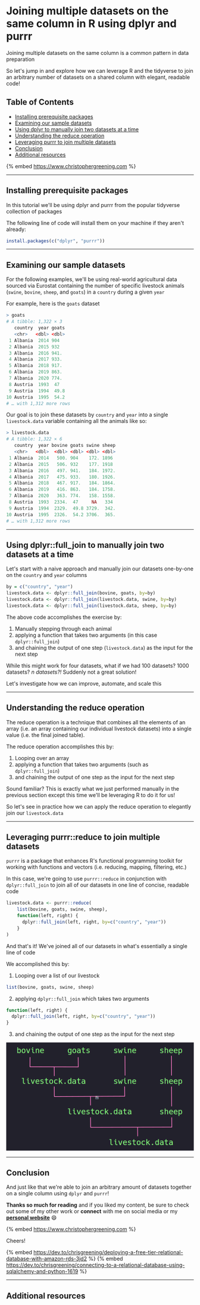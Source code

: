 # Joining multiple datasets on the same column in R using dplyr and purrr

Joining multiple datasets on the same column is a common pattern in data preparation

So let's jump in and explore how we can leverage R and the tidyverse to join an arbitrary number of datasets on a shared column with elegant, readable code!

## Table of Contents 
- [Installing prerequisite packages](#installing-prerequisite-packages)
- [Examining our sample datasets](#examining-our-sample-datasets)
- [Using dplyr to manually join two datasets at a time](#using-dplyr)
- [Understanding the reduce operation](#understanding-the-reduce-operation)
- [Leveraging purrr to join multiple datasets](#leveraging-purrr-reduce)
- [Conclusion](#conclusion)
- [Additional resources](#additional-resources)

{% embed https://www.christophergreening.com %}

---

## Installing prerequisite packages
<a src="#installing-prerequisite-packages"></a>

In this tutorial we'll be using dplyr and purrr from the popular tidyverse collection of packages

The following line of code will install them on your machine if they aren't already:

```R
install.packages(c("dplyr", "purrr"))
```

---

## Examining our sample datasets
<a src="#examining-our-sample-datasets"></a>

For the following examples, we'll be using real-world agricultural data sourced via Eurostat containing the number of specific livestock animals (`swine`, `bovine`, `sheep`, and `goats`) in a `country` during a given `year`

For example, here is the `goats` dataset
```R
> goats
# A tibble: 1,322 × 3
   country  year goats
   <chr>   <dbl> <dbl>
 1 Albania  2014 904
 2 Albania  2015 932
 3 Albania  2016 941.
 4 Albania  2017 933.
 5 Albania  2018 917.
 6 Albania  2019 863.
 7 Albania  2020 774.
 8 Austria  1993  47
 9 Austria  1994  49.8
10 Austria  1995  54.2
# … with 1,312 more rows
```

Our goal is to join these datasets by `country` and `year` into a single `livestock.data` variable containing all the animals like so:

```R
> livestock.data
# A tibble: 1,322 × 6
   country  year bovine goats swine sheep
   <chr>   <dbl>  <dbl> <dbl> <dbl> <dbl>
 1 Albania  2014   500. 904    172. 1896
 2 Albania  2015   506. 932    177. 1918
 3 Albania  2016   497. 941.   184. 1972.
 4 Albania  2017   475. 933.   180. 1926.
 5 Albania  2018   467. 917.   184. 1864.
 6 Albania  2019   416. 863.   184. 1758.
 7 Albania  2020   363. 774.   158. 1558.
 8 Austria  1993  2334.  47     NA   334
 9 Austria  1994  2329.  49.8 3729.  342.
10 Austria  1995  2326.  54.2 3706.  365.
# … with 1,312 more rows
```

---

## Using dplyr::full_join to manually join two datasets at a time
<a src="#using-dplyr"></a>

Let's start with a naive approach and manually join our datasets one-by-one on the `country` and `year` columns

```R
by = c("country", "year")
livestock.data <- dplyr::full_join(bovine, goats, by=by)
livestock.data <- dplyr::full_join(livestock.data, swine, by=by)
livestock.data <- dplyr::full_join(livestock.data, sheep, by=by)
```

The above code accomplishes the exercise by:
1. Manually stepping through each animal
2. applying a function that takes two arguments (in this case `dplyr::full_join`)
3. and chaining the output of one step (`livestock.data`) as the input for the next step

While this might work for four datasets, what if we had 100 datasets? 1000 datasets? _n datasets?!_ Suddenly not a great solution! 

Let's investigate how we can improve, automate, and scale this

---

## Understanding the reduce operation
<a src="#understanding-the-reduce-operation"></a> 

The reduce operation is a technique that combines all the elements of an array (i.e. an array containing our individual livestock datasets) into a single value (i.e. the final joined table).   

The reduce operation accomplishes this by:
1. Looping over an array
2. applying a function that takes two arguments (such as `dplyr::full_join`) 
3. and chaining the output of one step as the input for the next step

Sound familiar? This is exactly what we just performed manually in the previous section except this time we'll be leveraging R to do it for us! 

So let's see in practice how we can apply the reduce operation to elegantly join our `livestock.data`

---

## Leveraging purrr::reduce to join multiple datasets
<a src="#leveraging-purrr-reduce"></a>

`purrr` is a package that enhances R's functional programming toolkit for working with functions and vectors (i.e. reducing, mapping, filtering, etc.)

In this case, we're going to use `purrr::reduce` in conjunction with `dplyr::full_join` to join all of our datasets in one line of concise, readable code

```R
livestock.data <- purrr::reduce(
    list(bovine, goats, swine, sheep),
    function(left, right) {
      dplyr::full_join(left, right, by=c("country", "year"))
    }
)
```

And that's it! We've joined all of our datasets in what's essentially a single line of code

We accomplished this by:

1. Looping over a list of our livestock
```R
list(bovine, goats, swine, sheep)
```
2. applying `dplyr::full_join` which takes two arguments 

```R
function(left, right) {
  dplyr::full_join(left, right, by=c("country", "year"))
}
```

3. and chaining the output of one step as the input for the next step

![Image showing the different datasets joining together in a hierarchical chain that starts with bovine and goats joining into livestock.data, livestock.data joining with swine, and livestock.data finally joining with sheep](media/join_image.PNG)

---

## Conclusion
<a src="#conclusion"></a>

And just like that we're able to join an arbitrary amount of datasets together on a single column using `dplyr` and `purrr`!

**Thanks so much for reading** and if you liked my content, be sure to check out some of my other work or **connect** with me on social media or my [**personal website**](https://www.christophergreening.com/) :smile: 

{% embed https://www.christophergreening.com %}

Cheers!

{% embed https://dev.to/chrisgreening/deploying-a-free-tier-relational-database-with-amazon-rds-3jd2 %}
{% embed https://dev.to/chrisgreening/connecting-to-a-relational-database-using-sqlalchemy-and-python-1619 %} 

---

## Additional resources
<a src="#additional-resources"></a>
